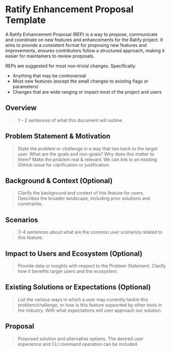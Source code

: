 # Ratify Enhancement Proposal Template

A Ratify Enhancement Proposal (REP) is a way to propose, communicate and coordinate on new features and enhancements for the Ratify project. It aims to provide a consistent format for proposing new features and improvements, ensures contributors follow a structured approach, making it easier for maintainers to review proposals.

REPs are suggested for most non-trivial changes. Specifically:

- Anything that may be controversial
- Most new features (except the small changes to existing flags or parameters)
- Changes that are wide ranging or impact most of the project and users

## Overview 

> 1 – 2 sentences of what this document will outline.

## Problem Statement & Motivation 

> State the problem or challenge in a way that ties back to the target user. What are the goals and non-goals? Why does this matter to them? Make the problem real & relevant. We can link to an existing GitHub issue for clarification or justification.

## Background & Context (Optional)

> Clarify the background and context of this feature for users. Describes the broader landscape, including prior solutions and constraints.

## Scenarios 

> 3-4 sentences about what are the common user scenarios related to this feature.

## Impact to Users and Ecosystem (Optional)

> Provide data or insights with respect to the Problem Statement. Clarify how it benefits target users and the ecosystem.

## Existing Solutions or Expectations (Optional) 

> List the various ways in which a user may currently tackle this problem/challenge, or how is this feature supported by other tools in the industry. With what expectations will user approach our solution.

## Proposal 

> Proposed solution and alternative options. The desired user experience and CLI command operation can be included.